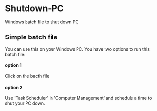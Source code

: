 # Shutdown-PC
Windows batch file to shut down PC

## Simple batch file
You can use this on your Windows PC. You have two options to run this batch file:

#### option 1
Click on the bacth file

#### option 2
Use 'Task Scheduler' in 'Computer Management' and schedule a time to shut your PC down.
